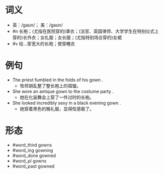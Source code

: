 # 词义
- 英：/ɡaʊn/； 美：/ɡaʊn/
- #n 长袍；(尤指在医院穿的)罩衣；(法官、英国律师、大学学生在特别仪式上穿的)长外衣；女礼服；女长服；(尤指特别场合穿的)女裙
- #v 给…穿宽大的长袍；使穿睡衣
# 例句
- The priest fumbled in the folds of his gown .
	- 牧师胡乱整了整长袍上的褶皱。
- She wore an antique gown to the costume party .
	- 她在化装舞会上穿了一件过时的长袍。
- She looked incredibly sexy in a black evening gown .
	- 她穿着黑色的晚礼服，显得性感极了。
# 形态
- #word_third gowns
- #word_ing gowning
- #word_done gowned
- #word_pl gowns
- #word_past gowned
